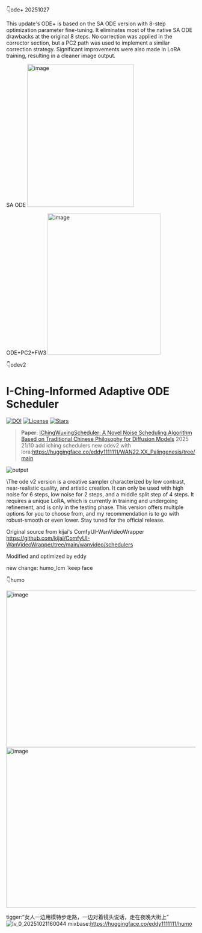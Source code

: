 👇ode+ 20251027

This update's ODE+ is based on the SA ODE version with 8-step optimization parameter fine-tuning. It eliminates most of the native SA ODE drawbacks at the original 8 steps. No correction was applied in the corrector section, but a PC2 path was used to implement a similar correction strategy. Significant improvements were also made in LoRA training, resulting in a cleaner image output.

SA ODE <img width="283" height="379" alt="image" src="https://github.com/user-attachments/assets/bedb095e-5680-4c5b-810e-1b4f2d4dc308" />

ODE+PC2+FW3 <img width="300" height="375" alt="image" src="https://github.com/user-attachments/assets/e831c8d8-7ca8-47a1-a64b-d4ad8ded5a93" />



👇odev2
# I-Ching-Informed Adaptive ODE Scheduler

[![DOI](https://zenodo.org/badge/DOI/10.5281/zenodo.17445974.svg)](https://doi.org/10.5281/zenodo.17445974)
[![License](https://img.shields.io/badge/License-Apache%202.0-blue.svg)](LICENSE)
[![Stars](https://img.shields.io/github/stars/eddyhhlure1Eddy/I-Ching-Informed-Adaptive-ODE-Scheduler)](https://github.com/eddyhhlure1Eddy/I-Ching-Informed-Adaptive-ODE-Scheduler/stargazers)

> **Paper**: [IChingWuxingScheduler: A Novel Noise Scheduling Algorithm Based on Traditional Chinese Philosophy for Diffusion Models](https://doi.org/10.5281/zenodo.17445974)
2025 21/10 add iching schedulers
new odev2 with lora:https://huggingface.co/eddy1111111/WAN22.XX_Palingenesis/tree/main

![output](https://github.com/user-attachments/assets/59aa3bd4-7c10-497f-81cc-20a2402d0f1f)


\\The ode v2 version is a creative sampler characterized by low contrast, near-realistic quality, and artistic creation. It can only be used with high noise for 6 steps, low noise for 2 steps, and a middle split step of 4 steps. It requires a unique LoRA, which is currently in training and undergoing refinement, and is only in the testing phase. This version offers multiple options for you to choose from, and my recommendation is to go with robust-smooth or even lower. Stay tuned for the official release.

Original source from kijai's ComfyUI-WanVideoWrapper
https://github.com/kijai/ComfyUI-WanVideoWrapper/tree/main/wanvideo/schedulers

Modified and optimized by eddy

new change: humo_lcm `keep face

👇humo


<img width="852" height="415" alt="image" src="https://github.com/user-attachments/assets/4125f046-0041-4769-aaaf-5c2ad9478126" />

<img width="849" height="426" alt="image" src="https://github.com/user-attachments/assets/70d3f33c-6cd8-42d5-ac17-f1bf19d12604" />

tigger:“女人一边用模特步走路，一边对着镜头说话，走在夜晚大街上”
![lv_0_20251021160044](https://github.com/user-attachments/assets/ff16321a-33a2-476a-8ad5-fbb4d0bd8ebf)
mixbase:https://huggingface.co/eddy1111111/humo


